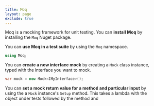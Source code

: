 ```yaml
---
title: Moq
layout: page
exclude: true
---
```


Moq is a mocking framework for unit testing. You can **install Moq** by installing the `Moq` Nuget package.

You can **use Moq in a test suite** by using the `Moq` namespace.
```csharp
using Moq;
```

You can **create a new interface mock** by creating a `Mock` class instance, typed with the interface you want to mock.
```csharp
var mock = new Mock<IMyInterface>();
```

You can **set a mock return value for a method and particular input** by using the a `Mock` instance's `Setup` method. This takes a lambda with the object under tests followed by the method and 


<!--stackedit_data:
eyJoaXN0b3J5IjpbLTUyNjYzNzIwLC0yMDI1MjY3NDYxXX0=
-->